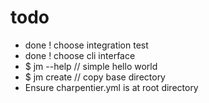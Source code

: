 # todo

- done ! choose integration test
- done ! choose cli interface
- $ jm --help // simple hello world
- $ jm create // copy base directory
- Ensure charpentier.yml is at root directory
